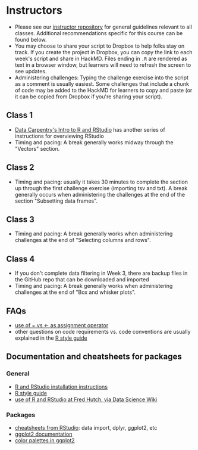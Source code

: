 # Instructors

- Please see our [instructor repository](https://github.com/fredhutchio/instructors) for general guidelines relevant to all classes. Additional recommendations specific for this course can be found below.
- You may choose to share your script to Dropbox to help folks stay on track. If you create the project in Dropbox, you can copy the link to each week's script and share in HackMD. Files ending in `.R` are rendered as text in a browser window, but learners will need to refresh the screen to see updates.
- Administering challenges: Typing the challenge exercise into the script as a comment is usually easiest. Some challenges that include a chunk of code may be added to the HackMD for learners to copy and paste (or it can be copied from Dropbox if you're sharing your script). 

## Class 1

- [Data Carpentry's Intro to R and RStudio](https://datacarpentry.org/R-ecology-lesson/00-before-we-start.html) has another series of instructions for overviewing RStudio
- Timing and pacing: A break generally works midway through the "Vectors" section.

## Class 2

- Timing and pacing: usually it takes 30 minutes to complete the section up through the first challenge exercise (importing tsv and txt). A break generally occurs when administering the challenges at the end of the section "Subsetting data frames".

## Class 3

- Timing and pacing: A break generally works when administering challenges at the end of "Selecting columns and rows".

## Class 4

- If you don't complete data filtering in Week 3, there are backup files in the GitHub repo that can be downloaded and imported
- Timing and pacing: A break generally works when administering challenges at the end of "Box and whisker plots".

## FAQs

- [use of = vs <- as assignment operator](https://stackoverflow.com/questions/1741820/what-are-the-differences-between-and-in-r)
- other questions on code requirements vs. code conventions are usually explained in the [R style guide](http://adv-r.had.co.nz/Style.html)

## Documentation and cheatsheets for packages

### General
- [R and RStudio installation instructions](http://www.fredhutch.io/software/)
- [R style guide](http://adv-r.had.co.nz/Style.html)
- [use of R and RStudio at Fred Hutch, via Data Science Wiki](https://sciwiki.fredhutch.org/scicomputing/software_R/)

### Packages
- [cheatsheets from RStudio](https://www.rstudio.com/resources/cheatsheets/): data import, dplyr, ggplot2, etc
- [ggplot2 documentation](https://ggplot2.tidyverse.org)
- [color palettes in ggplot2](http://www.cookbook-r.com/Graphs/Colors_(ggplot2)/)
